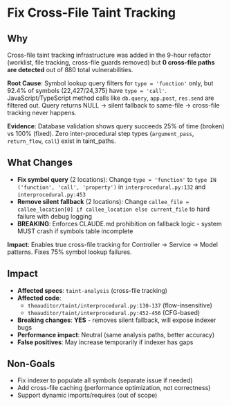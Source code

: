 # Fix Cross-File Taint Tracking

## Why

Cross-file taint tracking infrastructure was added in the 9-hour refactor (worklist, file tracking, cross-file guards removed) but **0 cross-file paths are detected** out of 880 total vulnerabilities.

**Root Cause**: Symbol lookup query filters for `type = 'function'` only, but 92.4% of symbols (22,427/24,375) have `type = 'call'`. JavaScript/TypeScript method calls like `db.query`, `app.post`, `res.send` are filtered out. Query returns NULL → silent fallback to same-file → cross-file tracking never happens.

**Evidence**: Database validation shows query succeeds 25% of time (broken) vs 100% (fixed). Zero inter-procedural step types (`argument_pass`, `return_flow`, `call`) exist in taint_paths.

## What Changes

- **Fix symbol query** (2 locations): Change `type = 'function'` to `type IN ('function', 'call', 'property')` in `interprocedural.py:132` and `interprocedural.py:453`
- **Remove silent fallback** (2 locations): Change `callee_file = callee_location[0] if callee_location else current_file` to hard failure with debug logging
- **BREAKING**: Enforces CLAUDE.md prohibition on fallback logic - system MUST crash if symbols table incomplete

**Impact**: Enables true cross-file tracking for Controller → Service → Model patterns. Fixes 75% symbol lookup failures.

## Impact

- **Affected specs**: `taint-analysis` (cross-file tracking)
- **Affected code**:
  - `theauditor/taint/interprocedural.py:130-137` (flow-insensitive)
  - `theauditor/taint/interprocedural.py:452-456` (CFG-based)
- **Breaking changes**: **YES** - removes silent fallback, will expose indexer bugs
- **Performance impact**: Neutral (same analysis paths, better accuracy)
- **False positives**: May increase temporarily if indexer has gaps

## Non-Goals

- Fix indexer to populate all symbols (separate issue if needed)
- Add cross-file caching (performance optimization, not correctness)
- Support dynamic imports/requires (out of scope)
